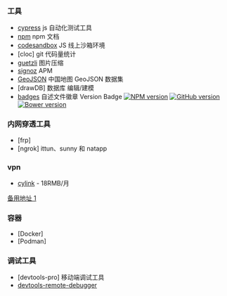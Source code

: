 ### 工具

- [cypress](https://www.cypress.io/) js 自动化测试工具
- [npm](https://www.npmjs.cn/misc/scripts/) npm 文档
- [codesandbox](https://codesandbox.io) JS 线上沙箱环境
- [cloc] git 代码量统计
- [guetzli](https://github.com/google/guetzli) 图片压缩
- [signoz](https://signoz.io/docs/tutorial/kubernetes-infra-metrics/) APM
- [GeoJSON](https://geojson.cn) 中国地图 GeoJSON 数据集
- [drawDB] 数据库 编辑/建模
- [badges](https://github.com/boennemann/badges) 自述文件徽章
  Version Badge
  [![NPM version](https://badge.fury.io/js/badge-list.svg)](http://badge.fury.io/js/badge-list)
  [![GitHub version](https://badge.fury.io/gh/boennemann%2Fbadges.svg)](http://badge.fury.io/gh/boennemann%2Fbadges)
  [![Bower version](https://badge.fury.io/bo/badges.svg)](http://badge.fury.io/bo/badges)

### 内网穿透工具

- [frp]
- [ngrok] ittun、sunny 和 natapp

### vpn

- [cylink](https://cylink.me/) - 18RMB/月

[备用地址 1](https://cylink.moe/)

### 容器

- [Docker]
- [Podman]

### 调试工具

- [devtools-pro] 移动端调试工具
- [devtools-remote-debugger](https://github.com/Nice-PLQ/devtools-remote-debugger.git)
